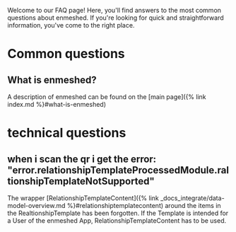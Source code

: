 Welcome to our FAQ page! Here, you'll find answers to the most common questions about enmeshed. If you're looking for quick and straightforward information, you've come to the right place.

# Common questions

## What is enmeshed?

A description of enmeshed can be found on the [main page]({% link index.md %}#what-is-enmeshed)

# technical questions

## when i scan the qr i get the error: "error.relationshipTemplateProcessedModule.raltionshipTemplateNotSupported"

The wrapper [RelationshipTemplateContent]({% link _docs_integrate/data-model-overview.md %}#relationshiptemplatecontent) around the items in the RealtionshipTemplate has been forgotten. If the Template is intended for a User of the enmeshed App, RelationshipTemplateContent has to be used.
